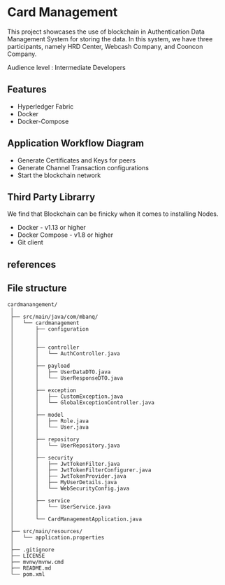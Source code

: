 # Card Management

This project showcases the use of blockchain in Authentication Data Management System for storing the data. In this system, we have three participants, namely HRD Center, Webcash Company, and Cooncon Company.

Audience level : Intermediate Developers

## Features

* Hyperledger Fabric
* Docker
* Docker-Compose

## Application Workflow Diagram

* Generate Certificates and Keys for peers
* Generate Channel Transaction configurations
* Start the blockchain network

## Third Party Librarry

We find that Blockchain can be finicky when it comes to installing Nodes. 

* Docker - v1.13 or higher
* Docker Compose - v1.8 or higher
* Git client


## references







## File structure

```
cardmanangement/
 │
 ├── src/main/java/com/mbanq/
 │   └── cardmanagement
 │       ├── configuration
 │       │  
 │       │
 │       ├── controller
 │       │   └── AuthController.java
 │       │
 │       ├── payload
 │       │   ├── UserDataDTO.java
 │       │   └── UserResponseDTO.java
 │       │
 │       ├── exception
 │       │   ├── CustomException.java
 │       │   └── GlobalExceptionController.java
 │       │
 │       ├── model
 │       │   ├── Role.java
 │       │   └── User.java
 │       │
 │       ├── repository
 │       │   └── UserRepository.java
 │       │
 │       ├── security
 │       │   ├── JwtTokenFilter.java
 │       │   ├── JwtTokenFilterConfigurer.java
 │       │   ├── JwtTokenProvider.java
 │       │   ├── MyUserDetails.java
 │       │   └── WebSecurityConfig.java
 │       │
 │       ├── service
 │       │   └── UserService.java
 │       │
 │       └── CardManagementApplication.java
 │
 ├── src/main/resources/
 │   └── application.properties
 │
 ├── .gitignore
 ├── LICENSE
 ├── mvnw/mvnw.cmd
 ├── README.md
 └── pom.xml
```
